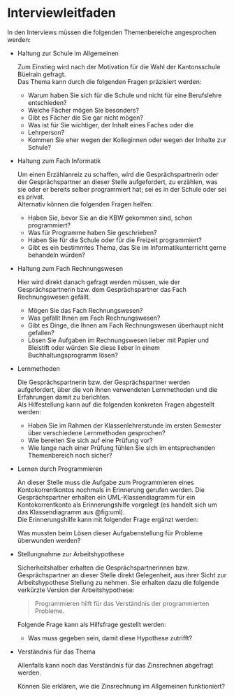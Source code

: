 # Interviewleitfaden

In den Interviews müssen die folgenden Themenbereiche angesprochen
werden:

* Haltung zur Schule im Allgemeinen
  
  Zum Einstieg wird nach der Motivation für die Wahl der Kantonsschule
  Büelrain gefragt.  
  Das Thema kann durch die folgenden Fragen präzisiert werden:

  * Warum haben Sie sich für die Schule und nicht für eine Berufslehre
    entschieden? 
  * Welche Fächer mögen Sie besonders?
  * Gibt es Fächer die Sie gar nicht mögen?
  * Was ist für Sie wichtiger, der Inhalt eines Faches oder die
  * Lehrperson?
  * Kommen Sie eher wegen der Kolleginnen oder wegen der Inhalte zur
    Schule? 

* Haltung zum Fach Informatik
  
  Um einen Erzählanreiz zu schaffen, wird die Gesprächspartnerin oder
  der Gesprächspartner an dieser Stelle aufgefordert, zu erzählen, was
  sie oder er bereits selber programmiert hat; sei es in der Schule oder
  sei es privat.  
  Alternativ können die folgenden Fragen helfen:
  
  * Haben Sie, bevor Sie an die KBW gekommen sind, schon programmiert?
  * Was für Programme haben Sie geschrieben?
  * Haben Sie für die Schule oder für die Freizeit programmiert?
  * Gibt es ein bestimmtes Thema, das Sie im Informatikunterricht gerne
    behandeln würden?
  
* Haltung zum Fach Rechnungswesen
  
  Hier wird direkt danach gefragt werden müssen, wie der
  Gesprächspartnerin bzw. dem Gesprächspartner das Fach Rechnungswesen
  gefällt.

  * Mögen Sie das Fach Rechnungswesen?
  * Was gefällt Ihnen am Fach Rechnungswesen?
  * Gibt es Dinge, die Ihnen am Fach Rechnungswesen überhaupt nicht
    gefallen?
  * Lösen Sie Aufgaben im Rechnungswesen lieber mit Papier und Bleistift
    oder würden Sie diese lieber in einem Buchhaltungsprogramm lösen?
  
* Lernmethoden
  
  Die Gesprächspartnerin bzw. der Gesprächspartner werden aufgefordert,
  über die von ihnen verwendeten Lernmethoden und die Erfahrungen damit
  zu berichten.  
  Als Hilfestellung kann auf die folgenden konkreten Fragen abgestellt
  werden:

  * Haben Sie im Rahmen der Klassenlehrerstunde im ersten Semester über
    verschiedene Lernmethoden gesprochen?
  * Wie bereiten Sie sich auf eine Prüfung vor?
  * Wie lange nach einer Prüfung fühlen Sie sich im entsprechenden
    Themenbereich noch sicher?

* Lernen durch Programmieren
  
  An dieser Stelle muss die Aufgabe zum Programmieren eines
  Kontokorrentkontos nochmals in Erinnerung gerufen werden. Die
  Gesprächspartner erhalten ein UML-Klassendiagramm für ein
  Kontokorrentkonto als Erinnerungshilfe vorgelegt (es handelt sich um
  das Klassendiagramm aus @fig:uml).  
  Die Erinnerungshilfe kann mit folgender Frage ergänzt werden:
  
  Was mussten beim Lösen dieser Aufgabenstellung für Probleme
  überwunden werden?

* Stellungnahme zur Arbeitshypothese

  Sicherheitshalber erhalten die Gesprächspartnerinnen bzw.
  Gesprächspartner an dieser Stelle direkt Gelegenheit, aus ihrer Sicht
  zur Arbeitshypothese Stellung zu nehmen. Sie erhalten dazu die
  folgende verkürzte Version der Arbeitshypothese:
  
  >Programmieren hilft für das Verständnis der programmierten
  >Probleme.

  Folgende Frage kann als Hilfsfrage gestellt werden:

  * Was muss gegeben sein, damit diese Hypothese zutrifft?

* Verständnis für das Thema

  Allenfalls kann noch das Verständnis für das Zinsrechnen abgefragt
  werden.
  
  Können Sie erklären, wie die Zinsrechnung im Allgemeinen funktioniert?



